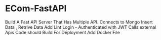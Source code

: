 # ECom-FastAPI

Build A Fast API Server That Has Multiple API.
Connects to Mongo
Insert Data , Retrive Data
Add Lint 
Login - Authenticated with JWT
Calls external Apis
Code should Build For Deployment
Add Docker File 
